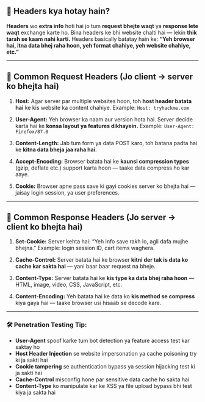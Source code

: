 ## 🔹 Headers kya hotay hain?

**Headers** wo **extra info** hoti hai jo tum **request bhejte waqt** ya **response lete waqt** exchange karte ho.
Bina headers ke bhi website chalti hai — lekin **thik tarah se kaam nahi karti.**
Headers basically batatay hain ke:
**“Yeh browser hai, itna data bhej raha hoon, yeh format chahiye, yeh website chahiye, etc.”**

---

## 🔸 Common **Request Headers** (Jo client → server ko bhejta hai)

1. **Host:**
   Agar server par multiple websites hoon, toh **host header batata hai** ke kis website ka content chahiye.
   Example: `Host: tryhackme.com`

2. **User-Agent:**
   Yeh browser ka naam aur version hota hai. Server decide karta hai ke **konsa layout ya features dikhayein.**
   Example: `User-Agent: Firefox/87.0`

3. **Content-Length:**
   Jab tum form ya data POST karo, toh batana padta hai ke **kitna data bheja jaa raha hai**.

4. **Accept-Encoding:**
   Browser batata hai ke **kaunsi compression types** (gzip, deflate etc.) support karta hoon — taake data compress ho kar aaye.

5. **Cookie:**
   Browser apne pass save ki gayi cookies server ko bhejta hai — jaisay login session, ya user preferences.

---

## 🔸 Common **Response Headers** (Jo server → client ko bhejta hai)

1. **Set-Cookie:**
   Server kehta hai: “Yeh info save rakh lo, agli dafa mujhe bhejna.”
   Example: login session ID, cart items waghera.

2. **Cache-Control:**
   Server batata hai ke browser **kitni der tak is data ko cache kar sakta hai** — yani baar baar request na bheje.

3. **Content-Type:**
   Server batata hai ke **kis type ka data bhej raha hoon** — HTML, image, video, CSS, JavaScript, etc.

4. **Content-Encoding:**
   Yeh batata hai ke data ko **kis method se compress** kiya gaya hai — taake browser usi hisaab se decode kare.

---

### 🛠 Penetration Testing Tip:

* **User-Agent** spoof karke tum bot detection ya feature access test kar saktay ho
* **Host Header Injection** se website impersonation ya cache poisoning try ki ja sakti hai
* **Cookie tampering** se authentication bypass ya session hijacking test ki ja sakti hai
* **Cache-Control** misconfig hone par sensitive data cache ho sakta hai
* **Content-Type** ko manipulate kar ke XSS ya file upload bypass bhi test kiya ja sakta hai